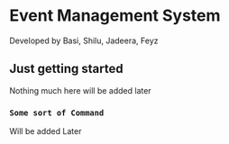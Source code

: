 # Event Management System

Developed by Basi, Shilu, Jadeera, Feyz

## Just getting started

Nothing much here will be added later

### `Some sort of Command`

Will be added Later
